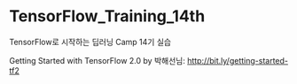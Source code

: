 # TensorFlow_Training_14th
TensorFlow로 시작하는 딥러닝 Camp 14기 실습


Getting Started with TensorFlow 2.0 by 박해선님: http://bit.ly/getting-started-tf2
